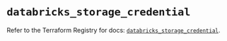 # `databricks_storage_credential`

Refer to the Terraform Registry for docs: [`databricks_storage_credential`](https://registry.terraform.io/providers/databricks/databricks/1.71.0/docs/resources/storage_credential).
